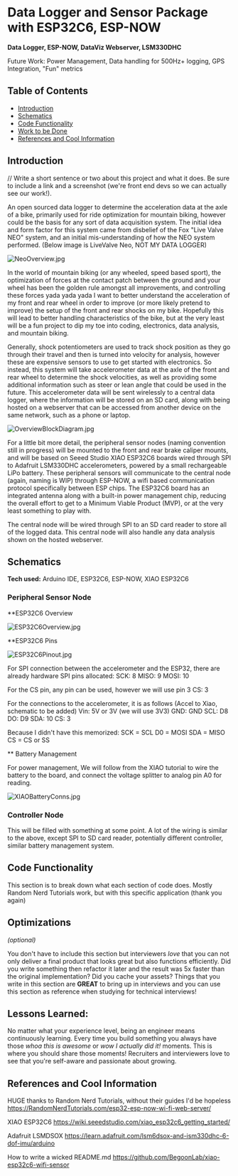 # Data Logger and Sensor Package with ESP32C6, ESP-NOW

**Data Logger, ESP-NOW, DataViz Webserver, LSM330DHC**

Future Work: Power Management, Data handling for 500Hz+ logging, GPS Integration, "Fun" metrics

## Table of Contents

 - [Introduction](#introduction)
 - [Schematics](#schematics)
 - [Code Functionality](#Code-Functionality)
 - [Work to be Done](#Work-to-be-Done)
 - [References and Cool Information](#References-and-Cool-Information)

## Introduction
// Write a short sentence or two about this project and what it does. Be sure to include a link and a screenshot (we're front end devs so we can actually see our work!).

An open sourced data logger to determine the acceleration data at the axle of a bike, primarily used for ride optimization for mountain biking, however could be the basis for any sort of data acquisition system. The initial idea and form factor for this system came from disbelief of the Fox "Live Valve NEO" system, and an initial mis-understanding of how the NEO system performed. (Below image is LiveValve Neo, NOT MY DATA LOGGER)

![NeoOverview.jpg](assets/NeoOverview.jpg)

In the world of mountain biking (or any wheeled, speed based sport), the optimization of forces at the contact patch between the ground and your wheel has been the golden rule amongst all improvements, and controlling these forces yada yada yada I want to better understand the acceleration of my front and rear wheel in order to improve (or more likely pretend to improve) the setup of the front and rear shocks on my bike. Hopefully this will lead to better handling characteristics of the bike, but at the very least will be a fun project to dip my toe into coding, electronics, data analysis, and mountain biking. 

Generally, shock potentiometers are used to track shock position as they go through their travel and then is turned into velocity for analysis, however these are expensive sensors to use to get started with electronics. So instead, this system will take accelerometer data at the axle of the front and rear wheel to determine the shock velocities, as well as providing some additional information such as steer or lean angle that could be used in the future. This accelerometer data will be sent wirelessly to a central data logger, where the information will be stored on an SD card, along with being hosted on a webserver that can be accessed from another device on the same network, such as a phone or laptop. 

![OverviewBlockDiagram.jpg](assets/OverviewBlockDiagram.jpg)

For a little bit more detail, the peripheral sensor nodes (naming convention still in progress) will be mounted to the front and rear brake caliper mounts, and will be based on Seeed Studio XIAO ESP32C6 boards wired through SPI to Adafruit LSM330DHC accelerometers, powered by a small rechargeable	 LiPo battery. These peripheral sensors will communicate to the central node (again, naming is WIP) through ESP-NOW, a wifi based communication protocol specifically between ESP chips. The ESP32C6 board has an integrated antenna along with a built-in power management chip, reducing the overall effort to get to a Minimum Viable Product (MVP), or at the very least something to play with. 

The central node will be wired through SPI to an SD card reader to store all of the logged data. This central node will also handle any data analysis shown on the hosted webserver. 

## Schematics

**Tech used:** Arduino IDE, ESP32C6, ESP-NOW, XIAO ESP32C6

### Peripheral Sensor Node

**ESP32C6 Overview

![ESP32C6Overview.jpg](assets/ESP32C6Overview.jpg)

**ESP32C6 Pins

![ESP32C6Pinout.jpg](assets/ESP32C6Pinout.jpg)

For SPI connection between the accelerometer and the ESP32, there are already hardware SPI pins allocated: 
SCK: 8
MISO: 9
MOSI: 10

For the CS pin, any pin can be used, however we will use pin 3
CS: 3

For the connections to the accelerometer, it is as follows (Accel to Xiao, schematic to be added)
Vin: 5V or 3V (we will use 3V3)
GND: GND
SCL: D8
DO: D9
SDA: 10
CS: 3

Because I didn't have this memorized: 
SCK = SCL
D0 = MOSI
SDA = MISO
CS = CS or SS



** Battery Management

For power management, We will follow from the XIAO tutorial to wire the battery to the board, and connect the voltage splitter to analog pin A0 for reading. 

![XIAOBatteryConns.jpg](assets/XIAOBatteryConns.jpg)

### Controller Node

This will be filled with something at some point. A lot of the wiring is similar to the above, except SPI to SD card reader, potentially different controller, similar battery management system. 

## Code Functionality

This section is to break down what each section of code does. Mostly Random Nerd Tutorials work, but with this specific application (thank you again)

## Optimizations
*(optional)*

You don't have to include this section but interviewers *love* that you can not only deliver a final product that looks great but also functions efficiently. Did you write something then refactor it later and the result was 5x faster than the original implementation? Did you cache your assets? Things that you write in this section are **GREAT** to bring up in interviews and you can use this section as reference when studying for technical interviews!

## Lessons Learned:

No matter what your experience level, being an engineer means continuously learning. Every time you build something you always have those *whoa this is awesome* or *wow I actually did it!* moments. This is where you should share those moments! Recruiters and interviewers love to see that you're self-aware and passionate about growing.

## References and Cool Information

HUGE thanks to Random Nerd Tutorials, without their guides I'd be hopeless
https://RandomNerdTutorials.com/esp32-esp-now-wi-fi-web-server/

XIAO ESP32C6
https://wiki.seeedstudio.com/xiao_esp32c6_getting_started/

Adafruit LSMDSOX
https://learn.adafruit.com/lsm6dsox-and-ism330dhc-6-dof-imu/arduino

How to write a wicked README.md
https://github.com/BegoonLab/xiao-esp32c6-wifi-sensor